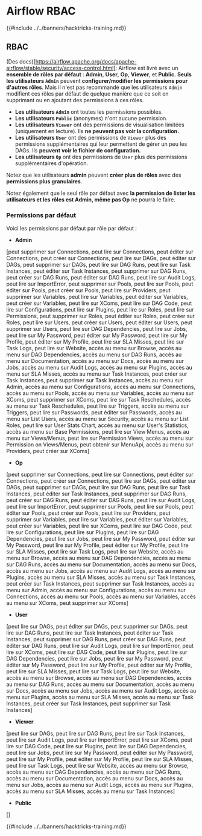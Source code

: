 # Airflow RBAC

{{#include ../../banners/hacktricks-training.md}}

## RBAC

(Des docs)\[https://airflow.apache.org/docs/apache-airflow/stable/security/access-control.html]: Airflow est livré avec un **ensemble de rôles par défaut** : **Admin**, **User**, **Op**, **Viewer**, et **Public**. **Seuls les utilisateurs `Admin`** peuvent **configurer/modifier les permissions pour d'autres rôles**. Mais il n'est pas recommandé que les utilisateurs `Admin` modifient ces rôles par défaut de quelque manière que ce soit en supprimant ou en ajoutant des permissions à ces rôles.

- **Les utilisateurs `Admin`** ont toutes les permissions possibles.
- **Les utilisateurs `Public`** (anonymes) n'ont aucune permission.
- **Les utilisateurs `Viewer`** ont des permissions de visualisation limitées (uniquement en lecture). Ils **ne peuvent pas voir la configuration.**
- **Les utilisateurs `User`** ont des permissions de `Viewer` plus des permissions supplémentaires qui leur permettent de gérer un peu les DAGs. Ils **peuvent voir le fichier de configuration.**
- **Les utilisateurs `Op`** ont des permissions de `User` plus des permissions supplémentaires d'opération.

Notez que les utilisateurs **admin** peuvent **créer plus de rôles** avec des **permissions plus granulaires**.

Notez également que le seul rôle par défaut avec **la permission de lister les utilisateurs et les rôles est Admin, même pas Op** ne pourra le faire.

### Permissions par défaut

Voici les permissions par défaut par rôle par défaut :

- **Admin**

\[peut supprimer sur Connections, peut lire sur Connections, peut éditer sur Connections, peut créer sur Connections, peut lire sur DAGs, peut éditer sur DAGs, peut supprimer sur DAGs, peut lire sur DAG Runs, peut lire sur Task Instances, peut éditer sur Task Instances, peut supprimer sur DAG Runs, peut créer sur DAG Runs, peut éditer sur DAG Runs, peut lire sur Audit Logs, peut lire sur ImportError, peut supprimer sur Pools, peut lire sur Pools, peut éditer sur Pools, peut créer sur Pools, peut lire sur Providers, peut supprimer sur Variables, peut lire sur Variables, peut éditer sur Variables, peut créer sur Variables, peut lire sur XComs, peut lire sur DAG Code, peut lire sur Configurations, peut lire sur Plugins, peut lire sur Roles, peut lire sur Permissions, peut supprimer sur Roles, peut éditer sur Roles, peut créer sur Roles, peut lire sur Users, peut créer sur Users, peut éditer sur Users, peut supprimer sur Users, peut lire sur DAG Dependencies, peut lire sur Jobs, peut lire sur My Password, peut éditer sur My Password, peut lire sur My Profile, peut éditer sur My Profile, peut lire sur SLA Misses, peut lire sur Task Logs, peut lire sur Website, accès au menu sur Browse, accès au menu sur DAG Dependencies, accès au menu sur DAG Runs, accès au menu sur Documentation, accès au menu sur Docs, accès au menu sur Jobs, accès au menu sur Audit Logs, accès au menu sur Plugins, accès au menu sur SLA Misses, accès au menu sur Task Instances, peut créer sur Task Instances, peut supprimer sur Task Instances, accès au menu sur Admin, accès au menu sur Configurations, accès au menu sur Connections, accès au menu sur Pools, accès au menu sur Variables, accès au menu sur XComs, peut supprimer sur XComs, peut lire sur Task Reschedules, accès au menu sur Task Reschedules, peut lire sur Triggers, accès au menu sur Triggers, peut lire sur Passwords, peut éditer sur Passwords, accès au menu sur List Users, accès au menu sur Security, accès au menu sur List Roles, peut lire sur User Stats Chart, accès au menu sur User's Statistics, accès au menu sur Base Permissions, peut lire sur View Menus, accès au menu sur Views/Menus, peut lire sur Permission Views, accès au menu sur Permission on Views/Menus, peut obtenir sur MenuApi, accès au menu sur Providers, peut créer sur XComs]

- **Op**

\[peut supprimer sur Connections, peut lire sur Connections, peut éditer sur Connections, peut créer sur Connections, peut lire sur DAGs, peut éditer sur DAGs, peut supprimer sur DAGs, peut lire sur DAG Runs, peut lire sur Task Instances, peut éditer sur Task Instances, peut supprimer sur DAG Runs, peut créer sur DAG Runs, peut éditer sur DAG Runs, peut lire sur Audit Logs, peut lire sur ImportError, peut supprimer sur Pools, peut lire sur Pools, peut éditer sur Pools, peut créer sur Pools, peut lire sur Providers, peut supprimer sur Variables, peut lire sur Variables, peut éditer sur Variables, peut créer sur Variables, peut lire sur XComs, peut lire sur DAG Code, peut lire sur Configurations, peut lire sur Plugins, peut lire sur DAG Dependencies, peut lire sur Jobs, peut lire sur My Password, peut éditer sur My Password, peut lire sur My Profile, peut éditer sur My Profile, peut lire sur SLA Misses, peut lire sur Task Logs, peut lire sur Website, accès au menu sur Browse, accès au menu sur DAG Dependencies, accès au menu sur DAG Runs, accès au menu sur Documentation, accès au menu sur Docs, accès au menu sur Jobs, accès au menu sur Audit Logs, accès au menu sur Plugins, accès au menu sur SLA Misses, accès au menu sur Task Instances, peut créer sur Task Instances, peut supprimer sur Task Instances, accès au menu sur Admin, accès au menu sur Configurations, accès au menu sur Connections, accès au menu sur Pools, accès au menu sur Variables, accès au menu sur XComs, peut supprimer sur XComs]

- **User**

\[peut lire sur DAGs, peut éditer sur DAGs, peut supprimer sur DAGs, peut lire sur DAG Runs, peut lire sur Task Instances, peut éditer sur Task Instances, peut supprimer sur DAG Runs, peut créer sur DAG Runs, peut éditer sur DAG Runs, peut lire sur Audit Logs, peut lire sur ImportError, peut lire sur XComs, peut lire sur DAG Code, peut lire sur Plugins, peut lire sur DAG Dependencies, peut lire sur Jobs, peut lire sur My Password, peut éditer sur My Password, peut lire sur My Profile, peut éditer sur My Profile, peut lire sur SLA Misses, peut lire sur Task Logs, peut lire sur Website, accès au menu sur Browse, accès au menu sur DAG Dependencies, accès au menu sur DAG Runs, accès au menu sur Documentation, accès au menu sur Docs, accès au menu sur Jobs, accès au menu sur Audit Logs, accès au menu sur Plugins, accès au menu sur SLA Misses, accès au menu sur Task Instances, peut créer sur Task Instances, peut supprimer sur Task Instances]

- **Viewer**

\[peut lire sur DAGs, peut lire sur DAG Runs, peut lire sur Task Instances, peut lire sur Audit Logs, peut lire sur ImportError, peut lire sur XComs, peut lire sur DAG Code, peut lire sur Plugins, peut lire sur DAG Dependencies, peut lire sur Jobs, peut lire sur My Password, peut éditer sur My Password, peut lire sur My Profile, peut éditer sur My Profile, peut lire sur SLA Misses, peut lire sur Task Logs, peut lire sur Website, accès au menu sur Browse, accès au menu sur DAG Dependencies, accès au menu sur DAG Runs, accès au menu sur Documentation, accès au menu sur Docs, accès au menu sur Jobs, accès au menu sur Audit Logs, accès au menu sur Plugins, accès au menu sur SLA Misses, accès au menu sur Task Instances]

- **Public**

\[]

{{#include ../../banners/hacktricks-training.md}}
